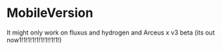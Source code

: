 # MobileVersion
It might only work on fluxus and hydrogen and Arceus x v3 beta (its out now1!1!1!1!1!1!1!!1!1!)

